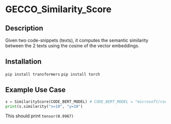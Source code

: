 # GECCO_Similarity_Score

## Description 
Given two code-snippets (texts), it computes the semantic similarity between the 2 texts using the cosine of the vector embeddings.

## Installation 

```pip install transformers```
```pip install torch```

## Example Use Case
```python
s = SimilarityScore(CODE_BERT_MODEL) # CODE_BERT_MODEL = "microsoft/codebert-base"
print(s.similarity("x=10", "y=10")
```
This should print ```tensor(0.9967)```
